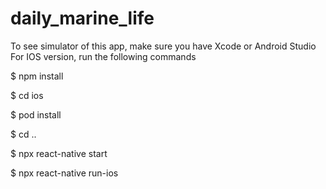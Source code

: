 # daily_marine_life

To see simulator of this app, make sure you have Xcode or Android Studio
For IOS version, run the following commands

$ npm install 

$ cd ios

$ pod install

$ cd .. 

$ npx react-native start

$ npx react-native run-ios

